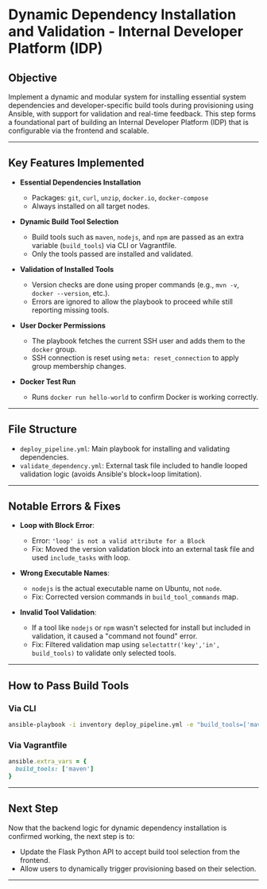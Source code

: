 # Dynamic Dependency Installation and Validation - Internal Developer Platform (IDP)

## Objective
Implement a dynamic and modular system for installing essential system dependencies and developer-specific build tools during provisioning using Ansible, with support for validation and real-time feedback. This step forms a foundational part of building an Internal Developer Platform (IDP) that is configurable via the frontend and scalable.

---

## Key Features Implemented

- **Essential Dependencies Installation**
  - Packages: `git`, `curl`, `unzip`, `docker.io`, `docker-compose`
  - Always installed on all target nodes.

- **Dynamic Build Tool Selection**
  - Build tools such as `maven`, `nodejs`, and `npm` are passed as an extra variable (`build_tools`) via CLI or Vagrantfile.
  - Only the tools passed are installed and validated.

- **Validation of Installed Tools**
  - Version checks are done using proper commands (e.g., `mvn -v`, `docker --version`, etc.).
  - Errors are ignored to allow the playbook to proceed while still reporting missing tools.

- **User Docker Permissions**
  - The playbook fetches the current SSH user and adds them to the `docker` group.
  - SSH connection is reset using `meta: reset_connection` to apply group membership changes.

- **Docker Test Run**
  - Runs `docker run hello-world` to confirm Docker is working correctly.

---

## File Structure

- `deploy_pipeline.yml`: Main playbook for installing and validating dependencies.
- `validate_dependency.yml`: External task file included to handle looped validation logic (avoids Ansible's block+loop limitation).

---

## Notable Errors & Fixes

- **Loop with Block Error**:
  - Error: `'loop' is not a valid attribute for a Block`
  - Fix: Moved the version validation block into an external task file and used `include_tasks` with loop.

- **Wrong Executable Names**:
  - `nodejs` is the actual executable name on Ubuntu, not `node`.
  - Fix: Corrected version commands in `build_tool_commands` map.

- **Invalid Tool Validation**:
  - If a tool like `nodejs` or `npm` wasn't selected for install but included in validation, it caused a "command not found" error.
  - Fix: Filtered validation map using `selectattr('key','in', build_tools)` to validate only selected tools.

---

## How to Pass Build Tools

### Via CLI
```bash
ansible-playbook -i inventory deploy_pipeline.yml -e "build_tools=['maven']"
```

### Via Vagrantfile
```ruby
ansible.extra_vars = {
  build_tools: ['maven']
}
```

---

## Next Step

Now that the backend logic for dynamic dependency installation is confirmed working, the next step is to:
- Update the Flask Python API to accept build tool selection from the frontend.
- Allow users to dynamically trigger provisioning based on their selection.

---